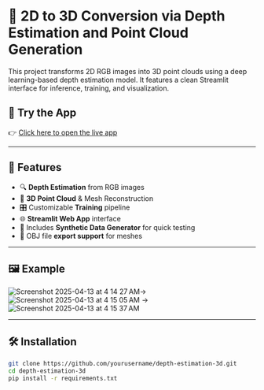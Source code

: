 # 🧠 2D to 3D Conversion via Depth Estimation and Point Cloud Generation

This project transforms 2D RGB images into 3D point clouds using a deep learning-based depth estimation model. It features a clean Streamlit interface for inference, training, and visualization.

## 🚀 Try the App

👉 [Click here to open the live app](https://suvchr105-2d-images-to-3d-images-construction-app-cs0xop.streamlit.app/)

---

## 🚀 Features

- 🔍 **Depth Estimation** from RGB images
- 🧩 **3D Point Cloud** & Mesh Reconstruction
- 🎛️ Customizable **Training** pipeline
- 🌐 **Streamlit Web App** interface
- 🧪 Includes **Synthetic Data Generator** for quick testing
- 💾 OBJ file **export support** for meshes

---

## 🖼️ Example
![Screenshot 2025-04-13 at 4 14 27 AM](https://github.com/user-attachments/assets/2c2eacb6-9332-4121-bacf-e4c8efbb7572)→ 
![Screenshot 2025-04-13 at 4 15 05 AM](https://github.com/user-attachments/assets/ec0837d1-0699-4be2-a636-d281fe766b25)
→ ![Screenshot 2025-04-13 at 4 15 37 AM](https://github.com/user-attachments/assets/d53f8fe0-b066-45dd-8493-b550ce1c10b5)


---

## 🛠️ Installation

```bash
git clone https://github.com/yourusername/depth-estimation-3d.git
cd depth-estimation-3d
pip install -r requirements.txt
